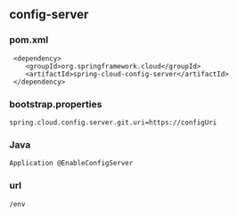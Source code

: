 config-server 
-------------
### pom.xml  
     <dependency>
        <groupId>org.springframework.cloud</groupId>
        <artifactId>spring-cloud-config-server</artifactId>
     </dependency>   
     
### bootstrap.properties
    spring.cloud.config.server.git.uri=https://configUri
  
### Java   
    Application @EnableConfigServer
  
### url
    /env